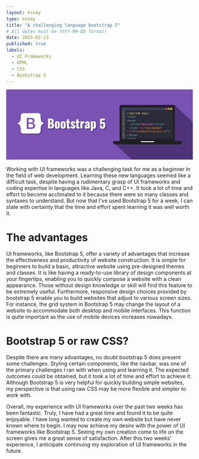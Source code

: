 ```yaml
---
layout: essay
type: essay
title: "A challenging language bootstrap 5"
# All dates must be YYYY-MM-DD format!
date: 2023-02-23
published: true
labels:
  - UI Frameworks
  - HTML
  - CSS
  - Bootstrap 5
---
```


<img class="img-fluid" src="../img/bootstrap-5.png" width="600px"/> 

Working with UI frameworks was a challenging task for me as a beginner in the field of web development. Learning these new languages seemed like a difficult task, despite having a rudimentary grasp of UI frameworks and coding expertise in languages like Java, C, and C++. It took a lot of time and effort to become acclimated to it because there were so many classes and syntaxes to understand. But now that I've used Bootstrap 5 for a week, I can state with certainty that the time and effort spent learning it was well worth it.

# The advantages 
UI frameworks, like Bootstrap 5, offer a variety of advantages that increase the effectiveness and productivity of website construction. It is simple for beginners to build a basic, attractive website using pre-designed themes and classes. It is like having a ready-to-use library of design components at your fingertips, enabling you to quickly compose a website with a clean appearance. Those without design knowledge or skill will find this feature to be extremely useful. Furthermore, responsive design choices provided by bootstrap 5 enable you to build websites that adjust to various screen sizes. For instance, the grid system in Bootstrap 5 may change the layout of a website to accommodate both desktop and mobile interfaces. This function is quite important as the use of mobile devices increases nowadays.

# Bootstrap 5 or raw CSS?
Despite there are many advantages, no doubt bootstrap 5 does present some challenges. Styling certain components, like the navbar, was one of the primary challenges I ran with when using and learning it. The expected outcomes could be obtained, but it took a lot of time and effort to achieve it. Although Bootstrap 5 is very helpful for quickly building simple websites, my perspective is that using raw CSS may be more flexible and simpler to work with.

Overall, my experience with UI frameworks over the past two weeks has been fantastic. Truly, I have had a great time and found it to be quite enjoyable. I have long wanted to create my own website but have never known where to begin. I may now achieve my desire with the power of UI frameworks like Bootstrap 5. Seeing my own creation come to life on the screen gives me a great sense of satisfaction. After this two weeks' experience, I anticipate continuing my exploration of UI frameworks in the future.
 
